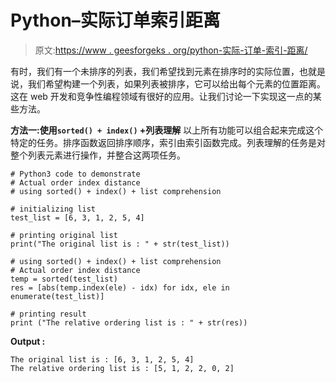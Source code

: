 # Python–实际订单索引距离

> 原文:[https://www . geesforgeks . org/python-实际-订单-索引-距离/](https://www.geeksforgeeks.org/python-actual-order-index-distance/)

有时，我们有一个未排序的列表，我们希望找到元素在排序时的实际位置，也就是说，我们希望构建一个列表，如果列表被排序，它可以给出每个元素的位置距离。这在 web 开发和竞争性编程领域有很好的应用。让我们讨论一下实现这一点的某些方法。

**方法一:使用`sorted() + index()` +列表理解**
以上所有功能可以组合起来完成这个特定的任务。排序函数返回排序顺序，索引由索引函数完成。列表理解的任务是对整个列表元素进行操作，并整合这两项任务。

```
# Python3 code to demonstrate
# Actual order index distance
# using sorted() + index() + list comprehension

# initializing list
test_list = [6, 3, 1, 2, 5, 4]

# printing original list
print("The original list is : " + str(test_list))

# using sorted() + index() + list comprehension
# Actual order index distance
temp = sorted(test_list) 
res = [abs(temp.index(ele) - idx) for idx, ele in enumerate(test_list)]

# printing result
print ("The relative ordering list is : " + str(res))
```

**Output :**

```
The original list is : [6, 3, 1, 2, 5, 4]
The relative ordering list is : [5, 1, 2, 2, 0, 2]

```